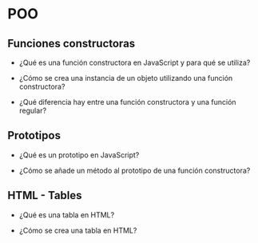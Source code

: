 # POO

## Funciones constructoras

- ¿Qué es una función constructora en JavaScript y para qué se utiliza?

- ¿Cómo se crea una instancia de un objeto utilizando una función constructora?

- ¿Qué diferencia hay entre una función constructora y una función regular?

## Prototipos

- ¿Qué es un prototipo en JavaScript?

- ¿Cómo se añade un método al prototipo de una función constructora?

## HTML - Tables

- ¿Qué es una tabla en HTML?

- ¿Cómo se crea una tabla en HTML?
